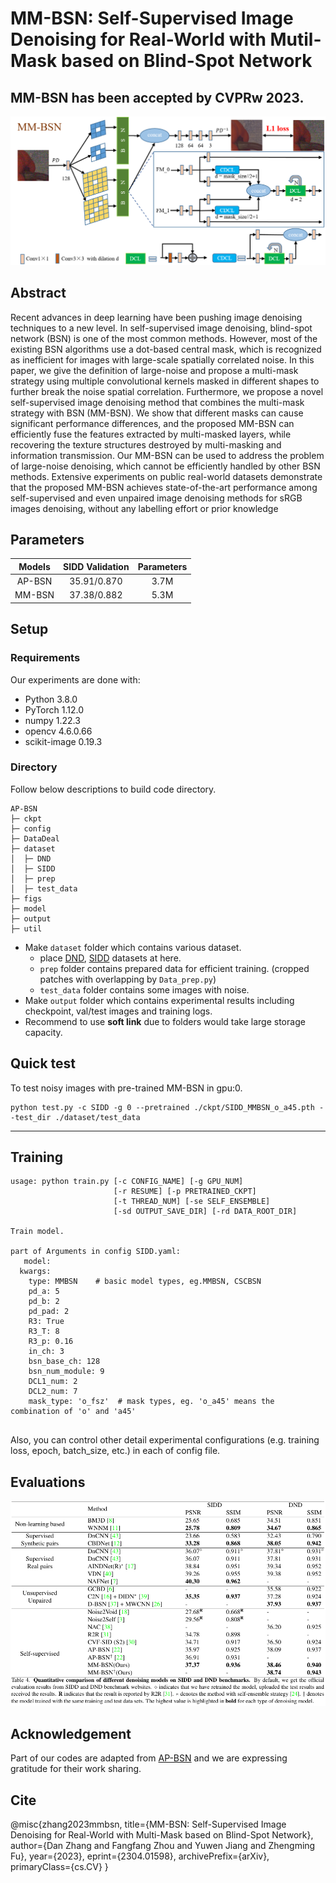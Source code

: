 # MM-BSN: Self-Supervised Image Denoising for Real-World with Mutil-Mask based on Blind-Spot Network
MM-BSN has been accepted by CVPRw 2023.
---

![masks](./figs/big_f_try2.png)
## Abstract
Recent advances in deep learning have been pushing image denoising techniques to a new level. In self-supervised image denoising, blind-spot network (BSN) is one of the most common methods. However, most of the existing BSN algorithms use a dot-based central mask, which is recognized as inefficient for images with large-scale spatially correlated noise. In this paper, we give the definition of large-noise and propose a multi-mask strategy using multiple convolutional kernels masked in different shapes to further break the noise spatial correlation. Furthermore, we propose a novel self-supervised image denoising method that combines the multi-mask strategy with BSN (MM-BSN). We show that different masks can cause significant performance differences, and the proposed MM-BSN can efficiently fuse the features extracted by multi-masked layers, while recovering the texture structures destroyed by multi-masking and information transmission. Our MM-BSN can be used to address the problem of large-noise denoising, which cannot be efficiently handled by other BSN methods. Extensive experiments on public real-world datasets demonstrate that the proposed MM-BSN achieves state-of-the-art performance among self-supervised and even unpaired image denoising methods for sRGB images denoising, without any labelling effort or prior knowledge

## Parameters
|   __Models__   |                                         __SIDD Validation__                                         |__Parameters__ |
|:----------:|:-----------------------------------------------------------------------------------------------:|:-------:|
| AP-BSN |                                             35.91/0.870                                             |   3.7M   |
| MM-BSN |                                             37.38/0.882                                             |   5.3M   |

## Setup
### Requirements

Our experiments are done with:

- Python 3.8.0
- PyTorch 1.12.0
- numpy 1.22.3
- opencv 4.6.0.66
- scikit-image 0.19.3

### Directory

Follow below descriptions to build code directory.

```
AP-BSN
├─ ckpt
├─ config
├─ DataDeal
├─ dataset
│  ├─ DND
│  ├─ SIDD
│  ├─ prep
│  ├─ test_data
├─ figs  
├─ model
├─ output
├─ util
```

- Make `dataset` folder which contains various dataset.
  - place [DND](https://noise.visinf.tu-darmstadt.de/), [SIDD](https://www.eecs.yorku.ca/~kamel/sidd/) datasets at here.
  - `prep` folder contains prepared data for efficient training. (cropped patches with overlapping by `Data_prep.py`)
  - `test_data` folder contains some images with noise.
- Make `output` folder which contains experimental results including checkpoint, val/test images and training logs.
- Recommend to use __soft link__ due to folders would take large storage capacity.


## Quick test

To test noisy images with pre-trained MM-BSN in gpu:0.

```
python test.py -c SIDD -g 0 --pretrained ./ckpt/SIDD_MMBSN_o_a45.pth --test_dir ./dataset/test_data
```

---

## Training

```
usage: python train.py [-c CONFIG_NAME] [-g GPU_NUM] 
                       [-r RESUME] [-p PRETRAINED_CKPT] 
                       [-t THREAD_NUM] [-se SELF_ENSEMBLE]
                       [-sd OUTPUT_SAVE_DIR] [-rd DATA_ROOT_DIR]

Train model.

part of Arguments in config SIDD.yaml:  
   model:
  kwargs:
    type: MMBSN    # basic model types, eg.MMBSN, CSCBSN
    pd_a: 5
    pd_b: 2
    pd_pad: 2
    R3: True
    R3_T: 8
    R3_p: 0.16
    in_ch: 3
    bsn_base_ch: 128
    bsn_num_module: 9
    DCL1_num: 2
    DCL2_num: 7
    mask_type: 'o_fsz'  # mask types, eg. 'o_a45' means the combination of 'o' and 'a45'
    
```

Also, you can control other detail experimental configurations (e.g. training loss, epoch, batch_size, etc.) in each of config file.

## Evaluations
![masks](./figs/re.png)


## Acknowledgement
 Part of our codes are adapted from [AP-BSN](https://github.com/wooseoklee4/AP-BSN) and we are expressing gratitude for their work sharing.
 
## Cite
@misc{zhang2023mmbsn,
      title={MM-BSN: Self-Supervised Image Denoising for Real-World with Multi-Mask based on Blind-Spot Network}, 
      author={Dan Zhang and Fangfang Zhou and Yuwen Jiang and Zhengming Fu},
      year={2023},
      eprint={2304.01598},
      archivePrefix={arXiv},
      primaryClass={cs.CV}
}
